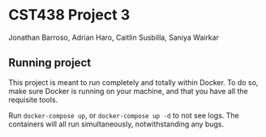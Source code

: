 # CST438 Project 3
Jonathan Barroso, Adrian Haro, Caitlin Susbilla, Saniya Wairkar

## Running project
This project is meant to run completely and totally within Docker.
To do so, make sure Docker is running on your machine,
and that you have all the requisite tools.

Run `docker-compose up`, or `docker-compose up -d` to not see logs.
The containers will all run simultaneously, notwithstanding any bugs.